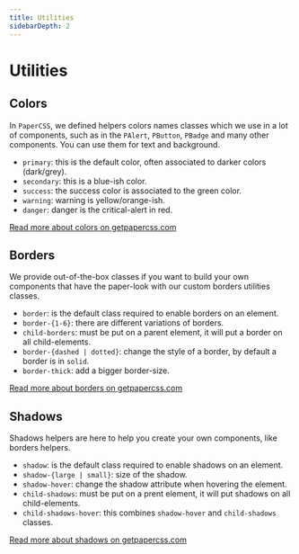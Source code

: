 ```yaml
---
title: Utilities
sidebarDepth: 2
---
```


# Utilities

## Colors

In `PaperCSS`, we defined helpers colors names classes which we use in a lot of components, such as in the `PAlert`, `PButton`, `PBadge` and many other components. You can use them for text and background.

- `primary`: this is the default color, often associated to darker colors (dark/grey).
- `secondary`: this is a blue-ish color.
- `success`: the success color is associated to the green color.
- `warning`: warning is yellow/orange-ish.
- `danger`: danger is the critical-alert in red.

[Read more about colors on getpapercss.com](https://www.getpapercss.com/docs/utilities/colors/)

## Borders

We provide out-of-the-box classes if you want to build your own components that have the paper-look with our custom borders utilities classes.

- `border`: is the default class required to enable borders on an element.
- `border-{1-6}`: there are different variations of borders.
- `child-borders`: must be put on a parent element, it will put a border on all child-elements.
- `border-{dashed | dotted}`: change the style of a border, by default a border is in `solid`.
- `border-thick`: add a bigger border-size.

[Read more about borders on getpapercss.com](https://www.getpapercss.com/docs/utilities/borders/)

## Shadows

Shadows helpers are here to help you create your own components, like borders helpers.

- `shadow`: is the default class required to enable shadows on an element.
- `shadow-{large | small}`: size of the shadow.
- `shadow-hover`: change the shadow attribute when hovering the element.
- `child-shadows`: must be put on a prent element, it will put shadows on all child-elements.
- `child-shadows-hover`: this combines `shadow-hover` and `child-shadows` classes.

[Read more about shadows on getpapercss.com](https://www.getpapercss.com/docs/utilities/shadows/)
